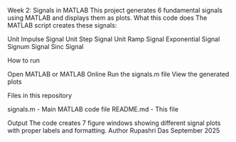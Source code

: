 Week 2: Signals in MATLAB
This project generates 6 fundamental signals using MATLAB and displays them as plots.
What this code does
The MATLAB script creates these signals:

Unit Impulse Signal
Unit Step Signal
Unit Ramp Signal
Exponential Signal
Signum Signal
Sinc Signal

How to run

Open MATLAB or MATLAB Online
Run the signals.m file
View the generated plots

Files in this repository

signals.m - Main MATLAB code file
README.md - This file

Output
The code creates 7 figure windows showing different signal plots with proper labels and formatting.
Author
Rupashri Das
September 2025

